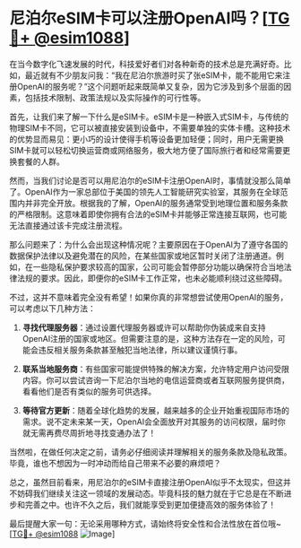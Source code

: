 # 尼泊尔eSIM卡可以注册OpenAI吗？[[TG💪+ @esim1088](https://t.me/s/esim1088)]

在当今数字化飞速发展的时代，科技爱好者们对各种新奇的技术总是充满好奇。比如，最近就有不少朋友问我：“我在尼泊尔旅游时买了张eSIM卡，能不能用它来注册OpenAI的服务呢？”这个问题听起来既简单又复杂，因为它涉及到多个层面的因素，包括技术限制、政策法规以及实际操作的可行性等。

首先，让我们来了解一下什么是eSIM卡。eSIM卡是一种嵌入式SIM卡，与传统的物理SIM卡不同，它可以被直接安装到设备中，不需要单独的实体卡槽。这种技术的优势显而易见：更小巧的设计使得手机等设备更加轻便；同时，用户无需更换SIM卡就可以轻松切换运营商或网络服务，极大地方便了国际旅行者和经常需要更换套餐的人群。

然而，当我们讨论是否可以用尼泊尔的eSIM卡注册OpenAI时，事情就没那么简单了。OpenAI作为一家总部位于美国的领先人工智能研究实验室，其服务在全球范围内并非完全开放。根据我的了解，OpenAI的服务通常受到地理位置和服务条款的严格限制。这意味着即使你拥有合法的eSIM卡并能够正常连接互联网，也可能无法直接通过该卡完成注册流程。

那么问题来了：为什么会出现这种情况呢？主要原因在于OpenAI为了遵守各国的数据保护法律以及避免潜在的风险，在某些国家或地区暂时关闭了注册通道。例如，在一些隐私保护要求较高的国家，公司可能会暂停部分功能以确保符合当地法律法规的要求。因此，即便你的eSIM卡工作正常，也未必能顺利绕过这些障碍。

不过，这并不意味着完全没有希望！如果你真的非常想尝试使用OpenAI的服务，可以考虑以下几种方法：

1. **寻找代理服务器**：通过设置代理服务器或许可以帮助你伪装成来自支持OpenAI注册的国家或地区。但需要注意的是，这种方法存在一定的风险，可能会违反相关服务条款甚至触犯当地法律，所以建议谨慎行事。
   
2. **联系当地服务商**：有些国家可能提供特殊的解决方案，允许特定用户访问受限内容。你可以尝试咨询一下尼泊尔当地的电信运营商或者互联网服务提供商，看看他们是否有类似的服务可供选择。

3. **等待官方更新**：随着全球化趋势的发展，越来越多的企业开始重视国际市场的需求。说不定未来某一天，OpenAI会全面放开对其服务的访问权限，届时你就无需再费尽周折地寻找变通办法了！

当然啦，在做任何决定之前，请务必仔细阅读并理解相关的服务条款及隐私政策。毕竟，谁也不想因为一时冲动而给自己带来不必要的麻烦吧？

总之，虽然目前看来，用尼泊尔的eSIM卡直接注册OpenAI似乎不太现实，但这并不妨碍我们继续关注这一领域的发展动态。毕竟科技的魅力就在于它总是在不断进步和完善之中。也许不久之后，我们就能享受到更加便捷高效的服务体验了！

最后提醒大家一句：无论采用哪种方式，请始终将安全性和合法性放在首位哦~ [[TG💪+ @esim1088](https://t.me/s/esim1088) ![Image](https://i.postimg.cc/4NQfJmqS/Snipaste-2025-05-13-00-14-12.png)]